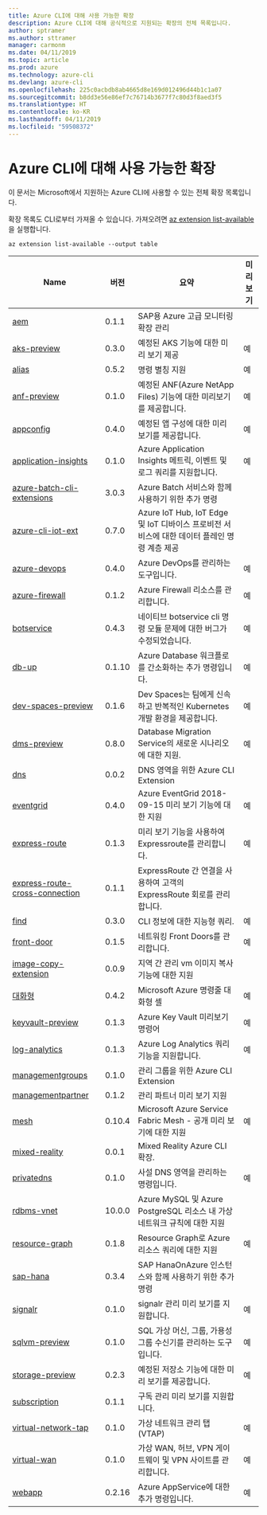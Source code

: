 ```yaml
---
title: Azure CLI에 대해 사용 가능한 확장
description: Azure CLI에 대해 공식적으로 지원되는 확장의 전체 목록입니다.
author: sptramer
ms.author: sttramer
manager: carmonm
ms.date: 04/11/2019
ms.topic: article
ms.prod: azure
ms.technology: azure-cli
ms.devlang: azure-cli
ms.openlocfilehash: 225c0acbdb8ab4665d8e169d012496d44b1c1a07
ms.sourcegitcommit: b8dd3e56e86ef7c76714b3677f7c80d3f8aed3f5
ms.translationtype: HT
ms.contentlocale: ko-KR
ms.lasthandoff: 04/11/2019
ms.locfileid: "59508372"
---
```

# <a name="available-extensions-for-the-azure-cli"></a>Azure CLI에 대해 사용 가능한 확장

이 문서는 Microsoft에서 지원하는 Azure CLI에 사용할 수 있는 전체 확장 목록입니다.

확장 목록도 CLI로부터 가져올 수 있습니다. 가져오려면 [az extension list-available](/cli/azure/extension?view=azure-cli-latest#az-extension-list-available)을 실행합니다.

```azurecli-interactive
az extension list-available --output table
```

| Name | 버전 | 요약 | 미리 보기 |
|------|---------|---------|---------|
| [aem](https://github.com/Azure/azure-cli-extensions) | 0.1.1 | SAP용 Azure 고급 모니터링 확장 관리 |  |
| [aks-preview](https://github.com/Azure/azure-cli-extensions/tree/master/src/aks-preview) | 0.3.0 | 예정된 AKS 기능에 대한 미리 보기 제공 | 예 |
| [alias](https://github.com/Azure/azure-cli-extensions) | 0.5.2 | 명령 별칭 지원 | 예 |
| [anf-preview](https://github.com/Azure/azure-cli-extensions/tree/master/src/anf-preview) | 0.1.0 | 예정된 ANF(Azure NetApp Files) 기능에 대한 미리보기를 제공합니다. | 예 |
| [appconfig](https://github.com/Azure/azure-cli-extensions) | 0.4.0 | 예정된 앱 구성에 대한 미리 보기를 제공합니다. | 예 |
| [application-insights](https://github.com/Azure/azure-cli-extensions/tree/master/src/application-insights) | 0.1.0 | Azure Application Insights 메트릭, 이벤트 및 로그 쿼리를 지원합니다. | 예 |
| [azure-batch-cli-extensions](https://github.com/Azure/azure-batch-cli-extensions) | 3.0.3 | Azure Batch 서비스와 함께 사용하기 위한 추가 명령 |  |
| [azure-cli-iot-ext](https://github.com/azure/azure-iot-cli-extension) | 0.7.0 | Azure IoT Hub, IoT Edge 및 IoT 디바이스 프로비전 서비스에 대한 데이터 플레인 명령 계층 제공 |  |
| [azure-devops](https://github.com/Microsoft/azure-devops-cli-extension) | 0.4.0 | Azure DevOps를 관리하는 도구입니다. | 예 |
| [azure-firewall](https://github.com/Azure/azure-cli-extensions/tree/master/src/azure-firewall) | 0.1.2 | Azure Firewall 리소스를 관리합니다. | 예 |
| [botservice](https://github.com/Azure/azure-cli-extensions) | 0.4.3 | 네이티브 botservice cli 명령 모듈 문제에 대한 버그가 수정되었습니다. | 예 |
| [db-up](https://github.com/Azure/azure-cli-extensions/tree/master/src/db-up) | 0.1.10 | Azure Database 워크플로를 간소화하는 추가 명령입니다. | 예 |
| [dev-spaces-preview](https://github.com/Azure/azure-cli-extensions) | 0.1.6 | Dev Spaces는 팀에게 신속하고 반복적인 Kubernetes 개발 환경을 제공합니다. | 예 |
| [dms-preview](https://github.com/Azure/azure-cli-extensions/tree/master/src/dms-preview) | 0.8.0 | Database Migration Service의 새로운 시나리오에 대한 지원. | 예 |
| [dns](https://github.com/Azure/azure-cli-extensions) | 0.0.2 | DNS 영역을 위한 Azure CLI Extension |  |
| [eventgrid](https://github.com/Azure/azure-cli-extensions) | 0.4.0 | Azure EventGrid 2018-09-15 미리 보기 기능에 대한 지원 | 예 |
| [express-route](https://github.com/Azure/azure-cli-extensions/tree/master/src/express-route) | 0.1.3 | 미리 보기 기능을 사용하여 Expressroute를 관리합니다. | 예 |
| [express-route-cross-connection](https://github.com/Azure/azure-cli-extensions/tree/master/src/express-route-cross-connection) | 0.1.1 | ExpressRoute 간 연결을 사용하여 고객의 ExpressRoute 회로를 관리 합니다. |  |
| [find](https://github.com/Azure/azure-cli-extensions/tree/master/src/find) | 0.3.0 | CLI 정보에 대한 지능형 쿼리. | 예 |
| [front-door](https://github.com/Azure/azure-cli-extensions/tree/master/src/front-door) | 0.1.5 | 네트워킹 Front Doors를 관리합니다. | 예 |
| [image-copy-extension](https://github.com/Azure/azure-cli-extensions) | 0.0.9 | 지역 간 관리 vm 이미지 복사 기능에 대한 지원 |  |
| [대화형](https://github.com/Azure/azure-cli) | 0.4.2 | Microsoft Azure 명령줄 대화형 셸 | 예 |
| [keyvault-preview](https://github.com/Azure/azure-keyvault-cli-extension) | 0.1.3 | Azure Key Vault 미리보기 명령어 | 예 |
| [log-analytics](https://github.com/Azure/azure-cli-extensions/tree/master/src/log-analytics) | 0.1.3 | Azure Log Analytics 쿼리 기능을 지원합니다. | 예 |
| [managementgroups](https://github.com/Azure/azure-cli-extensions) | 0.1.0 | 관리 그룹을 위한 Azure CLI Extension |  |
| [managementpartner](https://github.com/Azure/azure-cli-extensions) | 0.1.2 | 관리 파트너 미리 보기 지원 |  |
| [mesh](https://github.com/Azure/azure-cli-extensions) | 0.10.4 | Microsoft Azure Service Fabric Mesh - 공개 미리 보기에 대한 지원 | 예 |
| [mixed-reality](https://github.com/Azure/azure-cli-extensions) | 0.0.1 | Mixed Reality Azure CLI 확장. |  |
| [privatedns](https://github.com/Azure/azure-cli-extensions) | 0.1.0 | 사설 DNS 영역을 관리하는 명령입니다. | 예 |
| [rdbms-vnet](https://github.com/Azure/azure-cli-extensions) | 10.0.0 | Azure MySQL 및 Azure PostgreSQL 리소스 내 가상 네트워크 규칙에 대한 지원 |  |
| [resource-graph](https://github.com/Azure/azure-cli-extensions/tree/master/src/resource-graph) | 0.1.8 | Resource Graph로 Azure 리소스 쿼리에 대한 지원 | 예 |
| [sap-hana](https://github.com/Azure/azure-hanaonazure-cli-extension) | 0.3.4 | SAP HanaOnAzure 인스턴스와 함께 사용하기 위한 추가 명령 |  |
| [signalr](https://github.com/Azure/azure-cli-extensions) | 0.1.0 | signalr 관리 미리 보기를 지원합니다. | 예 |
| [sqlvm-preview](https://github.com/Azure/azure-cli-extensions/tree/master/src/sqlvm-preview) | 0.1.0 | SQL 가상 머신, 그룹, 가용성 그룹 수신기를 관리하는 도구입니다. | 예 |
| [storage-preview](https://github.com/Azure/azure-cli-extensions/tree/master/src/storage-preview) | 0.2.3 | 예정된 저장소 기능에 대한 미리 보기를 제공합니다. | 예 |
| [subscription](https://github.com/Azure/azure-cli-extensions) | 0.1.1 | 구독 관리 미리 보기를 지원합니다. |  |
| [virtual-network-tap](https://github.com/Azure/azure-cli-extensions/tree/master/src/virtual-network-tap) | 0.1.0 | 가상 네트워크 관리 탭(VTAP) | 예 |
| [virtual-wan](https://github.com/Azure/azure-cli-extensions/tree/master/src/virtual-wan) | 0.1.0 | 가상 WAN, 허브, VPN 게이트웨이 및 VPN 사이트를 관리합니다. | 예 |
| [webapp](https://github.com/Azure/azure-cli-extensions) | 0.2.16 | Azure AppService에 대한 추가 명령입니다. | 예 |
